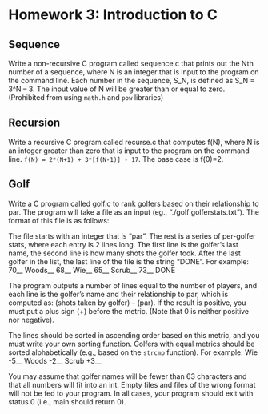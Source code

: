 # Homework 3: Introduction to C

## Sequence
Write a non-recursive C program called sequence.c that prints out the Nth number of a sequence, where N is an integer that is input to the program on the command line. Each number in the sequence, S_N, is defined as S_N = 3^N – 3. The input value of N will be greater than or equal to zero. (Prohibited from using `math.h` and `pow` libraries)

## Recursion
Write a recursive C program called recurse.c that computes f(N), where N is an integer greater than zero that is input to the program on the command line. `f(N) = 2*(N+1) + 3*[f(N-1)] - 17`. The base case is f(0)=2.

## Golf
Write a C program called golf.c to rank golfers based on their relationship to par. The program will take a file as an input (eg., “./golf golferstats.txt”). The format of this file is as follows:

The file starts with an integer that is “par”. The rest is a series of per-golfer stats, where each entry is 2 lines long. The first line is the golfer’s last name, the second line is how many shots the golfer took. After the last golfer in the list, the last line of the file is the string “DONE”. For example:
70__
Woods__
68__
Wie__
65__
Scrub__
73__
DONE

The program outputs a number of lines equal to the number of players, and each line is the golfer’s name and their relationship to par, which is computed as: (shots taken by golfer) – (par).
If the result is positive, you must put a plus sign (+) before the metric. (Note that 0 is neither positive nor negative).

The lines should be sorted in ascending order based on this metric, and you must write your own sorting function. Golfers with equal metrics should be sorted alphabetically (e.g., based on the `strcmp` function). For example:
Wie -5__
Woods -2__
Scrub +3__

You may assume that golfer names will be fewer than 63 characters and that all numbers will fit into an int. Empty files and files of the wrong format will not be fed to your program. In all cases, your program should exit with status 0 (i.e., main should return 0).